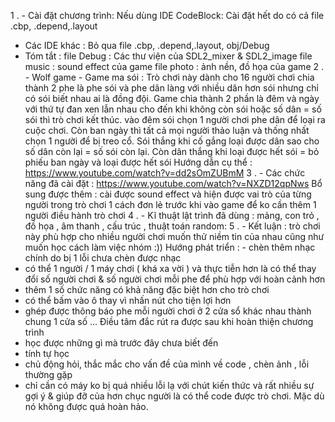 1 . - Cài đặt chương trình: Nếu dùng IDE CodeBlock: Cài đặt hết do có cả file .cbp, .depend,.layout
- Các IDE khác : Bỏ qua file .cbp, .depend,.layout, obj/Debug
- Tóm tắt : file Debug : Các thư viện của SDL2_mixer & SDL2_image
            file music : sound effect của game
            file photo : ảnh nền, đồ họa của game
2 . - Wolf game - Game ma sói : Trò chơi này dành cho 16 người chơi chia thành 2 phe là phe sói và phe dân làng với nhiều dân hơn sói nhưng chỉ có sói biết nhau ai là đồng đội. Game chìa thành 2 phần là đêm và ngày với thứ tự đan xen lẫn nhau cho đến khi không còn sói hoặc số dân = số sói thì trò chơi kết thúc. vào đêm sói chọn 1 người chơi phe dân để loại ra cuộc chơi. Còn ban ngày thì tất cả mọi người thảo luận và thống nhất chọn 1 người để bị treo cổ. Sói thắng khi cố gắng loại được dân sao cho số dân còn lại = số sói còn lại. Còn dân thắng khi loại được hết sói = bỏ phiếu ban ngày và loại được hết sói
Hướng dẫn cụ thể : https://www.youtube.com/watch?v=dd2sOmZUBmM
3 . - Các chức năng đã cài đặt : https://www.youtube.com/watch?v=NXZD12qpNws
Bổ sung được thêm : cài được sound effect và hiện được vai trò của từng người trong trò chơi 1 cách đơn lẻ trước khi vào game để ko cần thêm 1 người điều hành trò chơi
4 . - Kĩ thuật lật trình đã dùng : mảng, con trỏ , đồ họa , âm thanh , cấu trúc , thuật toán random:
5 . - Kết luận : trò chơi này phù hợp cho nhiều người chơi muốn thử niềm tin của nhau cũng như muốn học cách làm việc nhóm :)) 
Hướng phát triển : - chèn thêm nhạc chính do bị 1 lỗi chưa chèn được nhạc
- có thể 1 người / 1 máy chơi ( khá xa vời ) và thực tiễn hơn là có thể thay đổi số người chơi & số người chơi mỗi phe để phù hợp với hoàn cảnh hơn
- thêm 1 số chức năng có khả năng đặc biệt hơn cho trò chơi
- có thể bấm vào ô thay vì nhấn nút cho tiện lợi hơn
- ghép được thông báo phe mỗi người chơi ở 2 cửa sổ khác nhau thành chung 1 cửa số
...
Điều tâm đắc rút ra được sau khi hoàn thiện chương trình
- học được những gì mà trước đây chưa biết đến
- tính tự học
- chủ động hỏi, thắc mắc cho vấn đề của mình về code , chèn ảnh , lỗi thường gặp
- chỉ cần có máy ko bị quá nhiều lỗi lạ với chút kiến thức và rất nhiều sự gợi ý & giúp đỡ của hơn chục người là có thể code được trò chơi. Mặc dù nó không được quá hoàn hảo.
